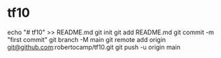 # tf10

echo "# tf10" >> README.md
git init
git add README.md
git commit -m "first commit"
git branch -M main
git remote add origin git@github.com:robertocamp/tf10.git
git push -u origin main

